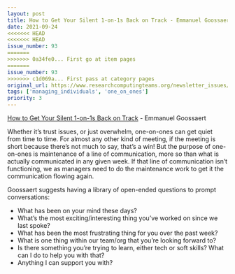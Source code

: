```yaml
---
layout: post
title: How to Get Your Silent 1-on-1s Back on Track - Emmanuel Goossaert
date: 2021-09-24
<<<<<<< HEAD
<<<<<<< HEAD
issue_number: 93
=======
>>>>>>> 0a34fe0... First go at item pages
=======
issue_number: 93
>>>>>>> c1d069a... First pass at category pages
original_url: https://www.researchcomputingteams.org/newsletter_issues/0093
tags: ['managing_individuals', 'one_on_ones']
priority: 3
---
```


<!-- markdownlint-disable MD033 -->
<!-- markdownlint-disable MD041 -->
<!-- markdownlint-disable MD049 -->

[How to Get Your Silent 1-on-1s Back on Track](https://codecapsule.com/2021/09/09/how-to-get-your-silent-1-on-1s-back-on-track/) - Emmanuel Goossaert

Whether it’s trust issues, or just overwhelm, one-on-ones can get quiet from time to time.  For almost any other kind of meeting, if the meeting is short because there’s not much to say, that’s a win!  But the purpose of one-on-ones is maintenance of a line of communication, more so than what is actually communicated in any given week.  If that line of communication isn’t functioning, we as managers need to do the maintenance work to get it the communication flowing again.

Goossaert suggests having a library of open-ended questions to prompt conversations:

- What has been on your mind these days?
- What’s the most exciting/interesting thing you’ve worked on since we last spoke?
- What has been the most frustrating thing for you over the past week?
- What is one thing within our team/org that you’re looking forward to?
- Is there something you’re trying to learn, either tech or soft skills? What can I do to help you with that?
- Anything I can support you with?
